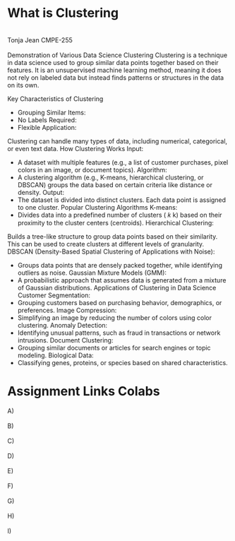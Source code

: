 # What is Clustering <br>
<br>
Tonja Jean CMPE-255 <br>
<br>
Demonstration of Various Data Science Clustering

<body>
Clustering is a technique in data science used to group similar data points together based on their features. It is an unsupervised machine learning method, meaning it does not rely on labeled data but instead finds patterns or structures in the data on its own.

Key Characteristics of Clustering
  * Grouping Similar Items:
  * No Labels Required:
  * Flexible Application:

Clustering can handle many types of data, including numerical, categorical, or even text data.
How Clustering Works
Input:
* A dataset with multiple features (e.g., a list of customer purchases, pixel colors in an image, or document topics).
Algorithm:
* A clustering algorithm (e.g., K-means, hierarchical clustering, or DBSCAN) groups the data based on certain criteria like distance or density.
Output:
* The dataset is divided into distinct clusters. Each data point is assigned to one cluster.
Popular Clustering Algorithms
K-means:
* Divides data into a predefined number of clusters (
𝑘
k) based on their proximity to the cluster centers (centroids).
Hierarchical Clustering:

Builds a tree-like structure to group data points based on their similarity. This can be used to create clusters at different levels of granularity.
DBSCAN (Density-Based Spatial Clustering of Applications with Noise):
* Groups data points that are densely packed together, while identifying outliers as noise.
Gaussian Mixture Models (GMM):
* A probabilistic approach that assumes data is generated from a mixture of Gaussian distributions.
Applications of Clustering in Data Science
Customer Segmentation:
* Grouping customers based on purchasing behavior, demographics, or preferences.
Image Compression:
* Simplifying an image by reducing the number of colors using color clustering.
Anomaly Detection:
* Identifying unusual patterns, such as fraud in transactions or network intrusions.
Document Clustering:
* Grouping similar documents or articles for search engines or topic modeling.
Biological Data:
* Classifying genes, proteins, or species based on shared characteristics.  
</body>


# Assignment Links Colabs
A) <br>
<br>
B) <br>
<br>
C) <br>
<br>
D) <br>
<br>
E) <br>
<br>
F) <br> 
<br>
G) <br>
<br>
H) <br>
<br>
I) <br>
<br>
<br>


